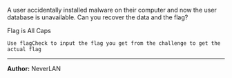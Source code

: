 A user accidentally installed malware on their computer and now the user database is unavailable. Can you recover the data and the flag?

Flag is All Caps

`Use flagCheck to input the flag you get from the challenge to get the actual flag`

---
**Author:** NeverLAN